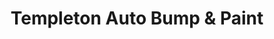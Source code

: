 ---
title: "Templeton Auto Bump & Paint"
url: /lincoln-park/templeton-auto-bump-and-paint/
shop: car repair
---